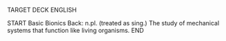 TARGET DECK
ENGLISH

START
Basic
Bionics
Back: n.pl. (treated as sing.) The study of mechanical systems that function like living organisms.
END
